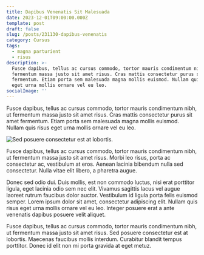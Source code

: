 ```yaml
---
title: Dapibus Venenatis Sit Malesuada
date: 2023-12-01T09:00:00.000Z
template: post
draft: false
slug: /posts/231130-dapibus-venenatis
category: Cursus
tags:
  - magna parturient
  - risus
description: >-
  Fusce dapibus, tellus ac cursus commodo, tortor mauris condimentum nibh, ut
  fermentum massa justo sit amet risus. Cras mattis consectetur purus sit amet
  fermentum. Etiam porta sem malesuada magna mollis euismod. Nullam quis risus
  eget urna mollis ornare vel eu leo.
socialImage: ''
---
```


Fusce dapibus, tellus ac cursus commodo, tortor mauris condimentum nibh, ut fermentum massa justo sit amet risus. Cras mattis consectetur purus sit amet fermentum. Etiam porta sem malesuada magna mollis euismod. Nullam quis risus eget urna mollis ornare vel eu leo.

![Sed posuere consectetur est at lobortis.](/media/images/notebook.jpg)

Fusce dapibus, tellus ac cursus commodo, tortor mauris condimentum nibh, ut fermentum massa justo sit amet risus. Morbi leo risus, porta ac consectetur ac, vestibulum at eros. Aenean lacinia bibendum nulla sed consectetur. Nulla vitae elit libero, a pharetra augue.

Donec sed odio dui. Duis mollis, est non commodo luctus, nisi erat porttitor ligula, eget lacinia odio sem nec elit. Vivamus sagittis lacus vel augue laoreet rutrum faucibus dolor auctor. Vestibulum id ligula porta felis euismod semper. Lorem ipsum dolor sit amet, consectetur adipiscing elit. Nullam quis risus eget urna mollis ornare vel eu leo. Integer posuere erat a ante venenatis dapibus posuere velit aliquet.

Fusce dapibus, tellus ac cursus commodo, tortor mauris condimentum nibh, ut fermentum massa justo sit amet risus. Sed posuere consectetur est at lobortis. Maecenas faucibus mollis interdum. Curabitur blandit tempus porttitor. Donec id elit non mi porta gravida at eget metuz.

